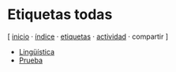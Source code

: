 # Etiquetas todas
[ [inicio](https://github.com/jucardus/jucardus.github.io/blob/main/index.md) · [índice](https://github.com/jucardus/jucardus.github.io/blob/main/indice.md) · [etiquetas](https://github.com/jucardus/jucardus.github.io/blob/main/etiquetas.md) · [actividad](https://github.com/jucardus/jucardus.github.io/blob/main/actividad.md) · compartir ]

* [Lingüística](https://github.com/jucardus/jucardus.github.io/blob/main/etiquetas/lingvistica.md)
* [Prueba](https://github.com/jucardus/jucardus.github.io/blob/main/etiquetas/prueba.md)